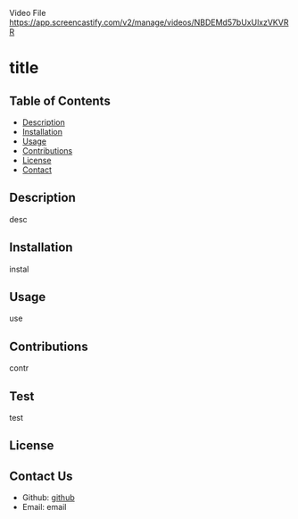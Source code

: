 Video File https://app.screencastify.com/v2/manage/videos/NBDEMd57bUxUlxzVKVRR


# title

## Table of Contents
- [Description](#description)
- [Installation](#installation)
- [Usage](#usage)
- [Contributions](#contributions)
- [License](#license)
- [Contact](#contact-us)

## Description

desc

## Installation

instal

## Usage

use

## Contributions
contr

## Test
test

## License


## Contact Us

* Github: [github](https://github.com/github)
* Email: email
